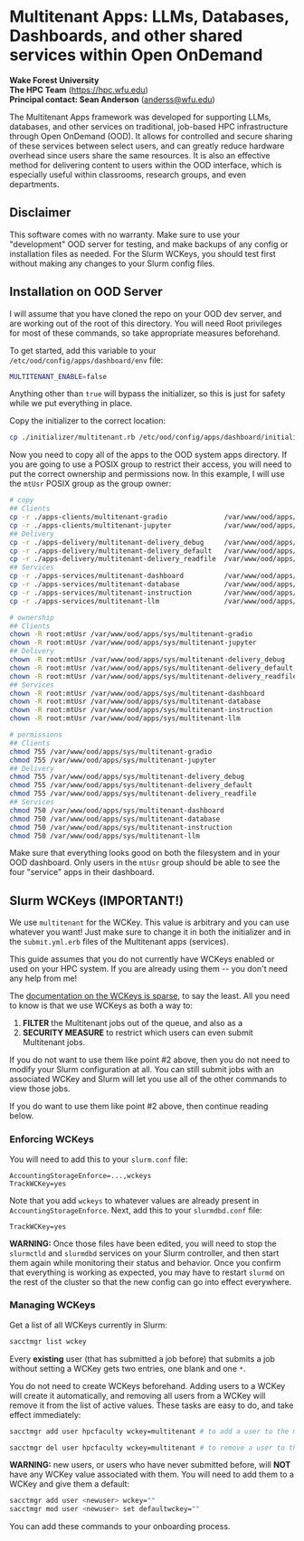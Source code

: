 # Multitenant Apps: LLMs, Databases, Dashboards, and other shared services within Open OnDemand

**Wake Forest University**<br>
**The HPC Team** (https://hpc.wfu.edu)<br>
**Principal contact: Sean Anderson** (anderss@wfu.edu)

The Multitenant Apps framework was developed for supporting LLMs, databases, and other services on traditional, job-based HPC infrastructure through Open OnDemand (OOD). It allows for controlled and secure sharing of these services between select users, and can greatly reduce hardware overhead since users share the same resources. It is also an effective method for delivering content to users within the OOD interface, which is especially useful within classrooms, research groups, and even departments.


## Disclaimer

This software comes with no warranty. Make sure to use your "development" OOD server for testing, and make backups of any config or installation files as needed. For the Slurm WCKeys, you should test first without making any changes to your Slurm config files.


## Installation on OOD Server

I will assume that you have cloned the repo on your OOD dev server, and are working out of the root of this directory. You will need Root privileges for most of these commands, so take appropriate measures beforehand.

To get started, add this variable to your `/etc/ood/config/apps/dashboard/env` file:

```sh
MULTITENANT_ENABLE=false
```

Anything other than `true` will bypass the initializer, so this is just for safety while we put everything in place.

Copy the initializer to the correct location:

```sh
cp ./initializer/multitenant.rb /etc/ood/config/apps/dashboard/initializers/multitenant.rb
```

Now you need to copy all of the apps to the OOD system apps directory. If you are going to use a POSIX group to restrict their access, you will need to put the correct ownership and permissions now. In this example, I will use the `mtUsr` POSIX group as the group owner:

```sh
# copy
## Clients
cp -r ./apps-clients/multitenant-gradio              /var/www/ood/apps/sys/multitenant-gradio
cp -r ./apps-clients/multitenant-jupyter             /var/www/ood/apps/sys/multitenant-jupyter
## Delivery
cp -r ./apps-delivery/multitenant-delivery_debug     /var/www/ood/apps/sys/multitenant-delivery_debug
cp -r ./apps-delivery/multitenant-delivery_default   /var/www/ood/apps/sys/multitenant-delivery_default
cp -r ./apps-delivery/multitenant-delivery_readfile  /var/www/ood/apps/sys/multitenant-delivery_readfile
## Services
cp -r ./apps-services/multitenant-dashboard          /var/www/ood/apps/sys/multitenant-dashboard
cp -r ./apps-services/multitenant-database           /var/www/ood/apps/sys/multitenant-database
cp -r ./apps-services/multitenant-instruction        /var/www/ood/apps/sys/multitenant-instruction
cp -r ./apps-services/multitenant-llm                /var/www/ood/apps/sys/multitenant-llm

# ownership
## Clients
chown -R root:mtUsr /var/www/ood/apps/sys/multitenant-gradio
chown -R root:mtUsr /var/www/ood/apps/sys/multitenant-jupyter
## Delivery
chown -R root:mtUsr /var/www/ood/apps/sys/multitenant-delivery_debug
chown -R root:mtUsr /var/www/ood/apps/sys/multitenant-delivery_default
chown -R root:mtUsr /var/www/ood/apps/sys/multitenant-delivery_readfile
## Services
chown -R root:mtUsr /var/www/ood/apps/sys/multitenant-dashboard
chown -R root:mtUsr /var/www/ood/apps/sys/multitenant-database
chown -R root:mtUsr /var/www/ood/apps/sys/multitenant-instruction
chown -R root:mtUsr /var/www/ood/apps/sys/multitenant-llm

# permissions
## Clients
chmod 755 /var/www/ood/apps/sys/multitenant-gradio
chmod 755 /var/www/ood/apps/sys/multitenant-jupyter
## Delivery
chmod 755 /var/www/ood/apps/sys/multitenant-delivery_debug
chmod 755 /var/www/ood/apps/sys/multitenant-delivery_default
chmod 755 /var/www/ood/apps/sys/multitenant-delivery_readfile
## Services
chmod 750 /var/www/ood/apps/sys/multitenant-dashboard
chmod 750 /var/www/ood/apps/sys/multitenant-database
chmod 750 /var/www/ood/apps/sys/multitenant-instruction
chmod 750 /var/www/ood/apps/sys/multitenant-llm
```

Make sure that everything looks good on both the filesystem and in your OOD dashboard. Only users in the `mtUsr` group should be able to see the four "service" apps in their dashboard.


## Slurm WCKeys (IMPORTANT!)

We use `multitenant` for the WCKey. This value is arbitrary and you can use whatever you want! Just make sure to change it in both the initializer and in the `submit.yml.erb` files of the Multitenant apps (services).

This guide assumes that you do not currently have WCKeys enabled or used on your HPC system. If you are already using them -- you don't need any help from me!

The [documentation on the WCKeys is sparse](https://slurm.schedmd.com/wckey.html), to say the least. All you need to know is that we use WCKeys as both a way to:

1. **FILTER** the Multitenant jobs out of the queue, and also as a 
2. **SECURITY MEASURE** to restrict which users can even submit Multitenant jobs.

If you do not want to use them like point #2 above, then you do not need to modify your Slurm configuration at all. You can still submit jobs with an associated WCKey and Slurm will let you use all of the other commands to view those jobs.

If you do want to use them like point #2 above, then continue reading below.


### Enforcing WCKeys

You will need to add this to your `slurm.conf` file:

```
AccountingStorageEnforce=...,wckeys
TrackWCKey=yes
```

Note that you add `wckeys` to whatever values are already present in `AccountingStorageEnforce`. Next, add this to your `slurmdbd.conf` file:

```
TrackWCKey=yes
```

**WARNING:** Once those files have been edited, you will need to stop the `slurmctld` and `slurmdbd` services on your Slurm controller, and then start them again while monitoring their status and behavior. Once you confirm that everything is working as expected, you may have to restart `slurmd` on the rest of the cluster so that the new config can go into effect everywhere.


### Managing WCKeys

Get a list of all WCKeys currently in Slurm:

```sh
sacctmgr list wckey
```

Every **existing** user (that has submitted a job before) that submits a job without setting a WCKey gets two entries, one blank and one `*`.

You do not need to create WCKeys beforehand. Adding users to a WCKey will create it automatically, and removing all users from a WCKey will remove it from the list of active values. These tasks are easy to do, and take effect immediately:

```sh
sacctmgr add user hpcfaculty wckey=multitenant # to add a user to the multitenant wckey

sacctmgr del user hpcfaculty wckey=multitenant # to remove a user to the multitenant wckey
```

**WARNING:** new users, or users who have never submitted before, will **NOT** have any WCKey value associated with them. You will need to add them to a WCKey and give them a default:

```sh
sacctmgr add user <newuser> wckey=""
sacctmgr mod user <newuser> set defaultwckey=""
```

You can add these commands to your onboarding process.
